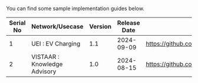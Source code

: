 You can find some sample implementation guides below. 

| Serial No     | Network/Usecase |Version | Release Date |  Link to Guide      |
|---------------|-----------------|--------|--------------|---------------------|
| 1 | UEI : EV Charging | 1.1 | 2024-09-09 | https://github.com/beckn/missions/blob/main/UEI/implementation_guide_charging.md      |
| 2 | VISTAAR : Knowledge Advisory | 1.0 | 2024-08-15|  https://github.com/beckn/missions/blob/main/VISTAAR/implementation_guide_knowledge_advisory.md    |



